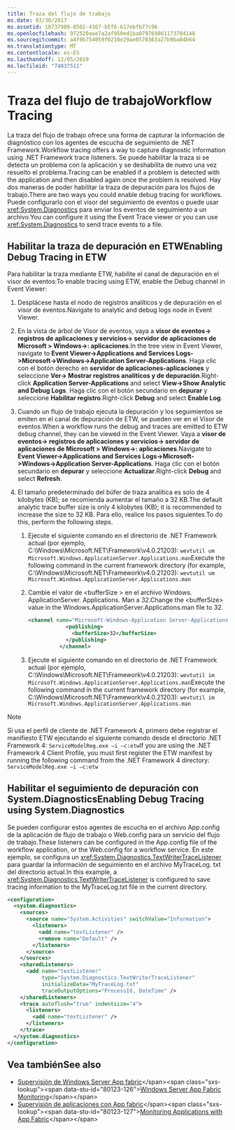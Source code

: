 ```yaml
---
title: Traza del flujo de trabajo
ms.date: 03/30/2017
ms.assetid: 18737989-0502-4367-b5f6-617ebfb77c96
ms.openlocfilehash: 972520aae7a2af950ed1ba079769861173784148
ms.sourcegitcommit: a4f9b754059f0210e29ae0578363a27b9ba84b64
ms.translationtype: MT
ms.contentlocale: es-ES
ms.lasthandoff: 12/05/2019
ms.locfileid: "74837511"
---
```

# <a name="workflow-tracing"></a><span data-ttu-id="80123-102">Traza del flujo de trabajo</span><span class="sxs-lookup"><span data-stu-id="80123-102">Workflow Tracing</span></span>
<span data-ttu-id="80123-103">La traza del flujo de trabajo ofrece una forma de capturar la información de diagnóstico con los agentes de escucha de seguimiento de .NET Framework.</span><span class="sxs-lookup"><span data-stu-id="80123-103">Workflow tracing offers a way to capture diagnostic information using .NET Framework trace listeners.</span></span> <span data-ttu-id="80123-104">Se puede habilitar la traza si se detecta un problema con la aplicación y se deshabilita de nuevo una vez resuelto el problema.</span><span class="sxs-lookup"><span data-stu-id="80123-104">Tracing can be enabled if a problem is detected with the application and then disabled again once the problem is resolved.</span></span> <span data-ttu-id="80123-105">Hay dos maneras de poder habilitar la traza de depuración para los flujos de trabajo.</span><span class="sxs-lookup"><span data-stu-id="80123-105">There are two ways you could enable debug tracing for workflows.</span></span> <span data-ttu-id="80123-106">Puede configurarlo con el visor del seguimiento de eventos o puede usar <xref:System.Diagnostics> para enviar los eventos de seguimiento a un archivo.</span><span class="sxs-lookup"><span data-stu-id="80123-106">You can configure it using the Event Trace viewer or you can use <xref:System.Diagnostics> to send trace events to a file.</span></span>  
  
## <a name="enabling-debug-tracing-in-etw"></a><span data-ttu-id="80123-107">Habilitar la traza de depuración en ETW</span><span class="sxs-lookup"><span data-stu-id="80123-107">Enabling Debug Tracing in ETW</span></span>  
 <span data-ttu-id="80123-108">Para habilitar la traza mediante ETW, habilite el canal de depuración en el visor de eventos:</span><span class="sxs-lookup"><span data-stu-id="80123-108">To enable tracing using ETW, enable the Debug channel in Event Viewer:</span></span>  
  
1. <span data-ttu-id="80123-109">Desplácese hasta el nodo de registros analíticos y de depuración en el visor de eventos.</span><span class="sxs-lookup"><span data-stu-id="80123-109">Navigate to analytic and debug logs node in Event Viewer.</span></span>  
  
2. <span data-ttu-id="80123-110">En la vista de árbol de Visor de eventos, vaya a **visor de eventos-> registros de aplicaciones y servicios-> servidor de aplicaciones de Microsoft > Windows->: aplicaciones**.</span><span class="sxs-lookup"><span data-stu-id="80123-110">In the tree view in Event Viewer, navigate to **Event Viewer->Applications and Services Logs->Microsoft->Windows->Application Server-Applications**.</span></span> <span data-ttu-id="80123-111">Haga clic con el botón derecho en **servidor de aplicaciones-aplicaciones** y seleccione **Ver-> Mostrar registros analíticos y de depuración**.</span><span class="sxs-lookup"><span data-stu-id="80123-111">Right-click **Application Server-Applications** and select **View->Show Analytic and Debug Logs**.</span></span> <span data-ttu-id="80123-112">Haga clic con el botón secundario en **depurar** y seleccione **Habilitar registro**.</span><span class="sxs-lookup"><span data-stu-id="80123-112">Right-click **Debug** and select **Enable Log**.</span></span>  
  
3. <span data-ttu-id="80123-113">Cuando un flujo de trabajo ejecuta la depuración y los seguimientos se emiten en el canal de depuración de ETW, se pueden ver en el Visor de eventos.</span><span class="sxs-lookup"><span data-stu-id="80123-113">When a workflow runs the debug and traces are emitted to ETW debug channel, they can be viewed in the Event Viewer.</span></span> <span data-ttu-id="80123-114">Vaya a **visor de eventos-> registros de aplicaciones y servicios-> servidor de aplicaciones de Microsoft > Windows->: aplicaciones**.</span><span class="sxs-lookup"><span data-stu-id="80123-114">Navigate to **Event Viewer->Applications and Services Logs->Microsoft->Windows->Application Server-Applications**.</span></span> <span data-ttu-id="80123-115">Haga clic con el botón secundario en **depurar** y seleccione **Actualizar**.</span><span class="sxs-lookup"><span data-stu-id="80123-115">Right-click **Debug** and select **Refresh**.</span></span>  
  
4. <span data-ttu-id="80123-116">El tamaño predeterminado del búfer de traza analítica es solo de 4 kilobytes (KB); se recomienda aumentar el tamaño a 32 KB.</span><span class="sxs-lookup"><span data-stu-id="80123-116">The default analytic trace buffer size is only 4 kilobytes (KB); it is recommended to increase the size to 32 KB.</span></span> <span data-ttu-id="80123-117">Para ello, realice los pasos siguientes.</span><span class="sxs-lookup"><span data-stu-id="80123-117">To do this, perform the following steps.</span></span>  
  
    1. <span data-ttu-id="80123-118">Ejecute el siguiente comando en el directorio de .NET Framework actual (por ejemplo, C:\Windows\Microsoft.NET\Framework\v4.0.21203): `wevtutil um Microsoft.Windows.ApplicationServer.Applications.man`</span><span class="sxs-lookup"><span data-stu-id="80123-118">Execute the following command in the current framework directory (for example, C:\Windows\Microsoft.NET\Framework\v4.0.21203): `wevtutil um Microsoft.Windows.ApplicationServer.Applications.man`</span></span>  
  
    2. <span data-ttu-id="80123-119">Cambie el valor de \<bufferSize > en el archivo Windows. ApplicationServer. Applications. Man a 32.</span><span class="sxs-lookup"><span data-stu-id="80123-119">Change the \<bufferSize> value in the Windows.ApplicationServer.Applications.man file to 32.</span></span>  
  
        ```xml  
        <channel name="Microsoft-Windows-Application Server-Applications/Analytic" chid="ANALYTIC_CHANNEL" symbol="ANALYTIC_CHANNEL" type="Analytic" enabled="false" isolation="Application" message="$(string.MICROSOFT_WINDOWS_APPLICATIONSERVER_APPLICATIONS.channel.ANALYTIC_CHANNEL.message)" >  
                    <publishing>  
                      <bufferSize>32</bufferSize>  
                    </publishing>  
                  </channel>  
        ```  
  
    3. <span data-ttu-id="80123-120">Ejecute el siguiente comando en el directorio de .NET Framework actual (por ejemplo, C:\Windows\Microsoft.NET\Framework\v4.0.21203): `wevtutil im Microsoft.Windows.ApplicationServer.Applications.man`</span><span class="sxs-lookup"><span data-stu-id="80123-120">Execute the following command in the current framework directory (for example, C:\Windows\Microsoft.NET\Framework\v4.0.21203): `wevtutil im Microsoft.Windows.ApplicationServer.Applications.man`</span></span>  
  
> [!NOTE]
> <span data-ttu-id="80123-121">Si usa el perfil de cliente de .NET Framework 4, primero debe registrar el manifiesto ETW ejecutando el siguiente comando desde el directorio .NET Framework 4: `ServiceModelReg.exe –i –c:etw`</span><span class="sxs-lookup"><span data-stu-id="80123-121">If you are using the .NET Framework 4 Client Profile, you must first register the ETW manifest by running the following command from the .NET Framework 4 directory: `ServiceModelReg.exe –i –c:etw`</span></span>  
  
## <a name="enabling-debug-tracing-using-systemdiagnostics"></a><span data-ttu-id="80123-122">Habilitar el seguimiento de depuración con System.Diagnostics</span><span class="sxs-lookup"><span data-stu-id="80123-122">Enabling Debug Tracing using System.Diagnostics</span></span>  
 <span data-ttu-id="80123-123">Se pueden configurar estos agentes de escucha en el archivo App.config de la aplicación de flujo de trabajo o Web.config para un servicio del flujo de trabajo.</span><span class="sxs-lookup"><span data-stu-id="80123-123">These listeners can be configured in the App.config file of the workflow application, or the Web.config for a workflow service.</span></span> <span data-ttu-id="80123-124">En este ejemplo, se configura un <xref:System.Diagnostics.TextWriterTraceListener> para guardar la información de seguimiento en el archivo MyTraceLog. txt del directorio actual.</span><span class="sxs-lookup"><span data-stu-id="80123-124">In this example, a <xref:System.Diagnostics.TextWriterTraceListener> is configured to save tracing information to the MyTraceLog.txt file in the current directory.</span></span>  
  
```xml  
<configuration>  
  <system.diagnostics>  
    <sources>  
      <source name="System.Activities" switchValue="Information">  
        <listeners>  
          <add name="textListener" />  
          <remove name="Default" />  
        </listeners>  
      </source>  
    </sources>  
    <sharedListeners>  
      <add name="textListener"  
           type="System.Diagnostics.TextWriterTraceListener"  
           initializeData="MyTraceLog.txt"  
           traceOutputOptions="ProcessId, DateTime" />  
    </sharedListeners>  
    <trace autoflush="true" indentsize="4">  
      <listeners>  
        <add name="textListener" />  
      </listeners>  
    </trace>  
  </system.diagnostics>  
</configuration>  
```  
  
## <a name="see-also"></a><span data-ttu-id="80123-125">Vea también</span><span class="sxs-lookup"><span data-stu-id="80123-125">See also</span></span>

- <span data-ttu-id="80123-126">[Supervisión de Windows Server App fabric](https://docs.microsoft.com/previous-versions/appfabric/ee677251(v=azure.10))</span><span class="sxs-lookup"><span data-stu-id="80123-126">[Windows Server App Fabric Monitoring](https://docs.microsoft.com/previous-versions/appfabric/ee677251(v=azure.10))</span></span>
- <span data-ttu-id="80123-127">[Supervisión de aplicaciones con App fabric](https://docs.microsoft.com/previous-versions/appfabric/ee677276(v=azure.10))</span><span class="sxs-lookup"><span data-stu-id="80123-127">[Monitoring Applications with App Fabric](https://docs.microsoft.com/previous-versions/appfabric/ee677276(v=azure.10))</span></span>
